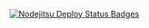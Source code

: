 [![Nodejitsu Deploy Status Badges](https://webhooks.nodejitsu.com/remkoboschker/atelierfemkeboschker.png)](https://webops.nodejitsu.com#remkoboschker/atelierfemkeboschker)